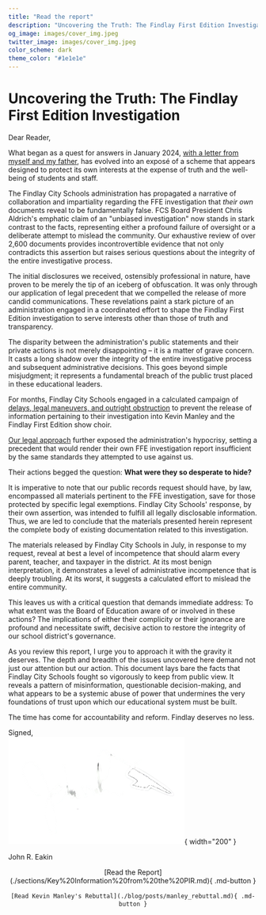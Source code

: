 ```yaml
---
title: "Read the report"
description: "Uncovering the Truth: The Findlay First Edition Investigation"
og_image: images/cover_img.jpeg
twitter_image: images/cover_img.jpeg
color_scheme: dark
theme_color: "#1e1e1e"
---
```

# Uncovering the Truth: The Findlay First Edition Investigation

Dear Reader,

What began as a quest for answers in January 2024, [with a letter from myself and my father](./sections/dec29_letter.md), has evolved into an exposé of a scheme that appears designed to protect its own interests at the expense of truth and the well-being of students and staff.

The Findlay City Schools administration has propagated a narrative of collaboration and impartiality regarding the FFE investigation that *their own* documents reveal to be fundamentally false. FCS Board President Chris Aldrich's emphatic claim of an "unbiased investigation" now stands in stark contrast to the facts, representing either a profound failure of oversight or a deliberate attempt to mislead the community. Our exhaustive review of over 2,600 documents provides incontrovertible evidence that not only contradicts this assertion but raises serious questions about the integrity of the entire investigative process.

The initial disclosures we received, ostensibly professional in nature, have proven to be merely the tip of an iceberg of obfuscation. It was only through our  application of legal precedent that we compelled the release of more candid communications. These revelations paint a stark picture of an administration engaged in a coordinated effort to shape the Findlay First Edition investigation to serve interests other than those of truth and transparency.

The disparity between the administration's public statements and their private actions is not merely disappointing – it is a matter of grave concern. It casts a long shadow over the integrity of the entire investigative process and subsequent administrative decisions. This goes beyond simple misjudgment; it represents a fundamental breach of the public trust placed in these educational leaders.

For months, Findlay City Schools engaged in a calculated campaign of [delays, legal maneuvers, and outright obstruction](./sections/initial_timeline.md) to prevent the release of information pertaining to their investigation into Kevin Manley and the Findlay First Edition show choir. 

[Our legal approach](./sections/Approach%20to%20FCS%20Lawsuit.md) further exposed the administration's hypocrisy, setting a precedent that would render their own FFE investigation report insufficient by the same standards they attempted to use against us.

Their actions begged the question: **What were they so desperate to hide?**

It is imperative to note that our public records request should have, by law, encompassed all materials pertinent to the FFE investigation, save for those protected by specific legal exemptions. Findlay City Schools' response, by their own assertion, was intended to fulfill all legally disclosable information. Thus, we are led to conclude that the materials presented herein represent the complete body of existing documentation related to this investigation.

The materials released by Findlay City Schools in July, in response to my request, reveal at best a level of incompetence that should alarm every parent, teacher, and taxpayer in the district. At its most benign interpretation, it demonstrates a level of administrative incompetence that is deeply troubling. At its worst, it suggests a calculated effort to mislead the entire community.

This leaves us with a critical question that demands immediate address: To what extent was the Board of Education aware of or involved in these actions? The implications of either their complicity or their ignorance are profound and necessitate swift, decisive action to restore the integrity of our school district's governance.

As you review this report, I urge you to approach it with the gravity it deserves. The depth and breadth of the issues uncovered here demand not just our attention but our action. This document lays bare the facts that Findlay City Schools fought so vigorously to keep from public view. It reveals a pattern of misinformation, questionable decision-making, and what appears to be a systemic abuse of power that undermines the very foundations of trust upon which our educational system must be built.

The time has come for accountability and reform. Findlay deserves no less.

Signed,  
![Signature](images/signature.png){ width="200" }

John R. Eakin

<center>
    [Read the Report](./sections/Key%20Information%20from%20the%20PIR.md){ .md-button }   

    [Read Kevin Manley's Rebuttal](./blog/posts/manley_rebuttal.md){ .md-button }
</center>